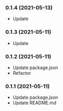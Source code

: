### **0.1.4** (2021-05-13)  
  
- Update    
  
### **0.1.3** (2021-05-11)  
  
- Update    
  
### **0.1.2** (2021-05-11)  
  
- Update package.json  
- Refactor    
  
### **0.1.1** (2021-05-11)  
  
- Update package.json  
- Update README.md    
  

